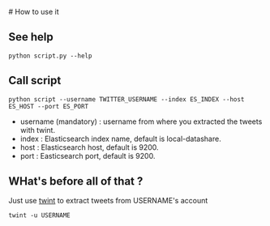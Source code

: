 # How to use it
## See help
`python script.py --help`

## Call script
`python script --username TWITTER_USERNAME --index ES_INDEX --host ES_HOST --port ES_PORT`

* username (mandatory) : username from where you extracted the tweets with twint.
* index : Elasticsearch index name, default is local-datashare.
* host : Elasticsearch host, default is 9200.
* port : Easticsearch port, default is 9200.

## WHat's before all of that ?
Just use [twint](https://github.com/twintproject/twint) to extract tweets from USERNAME's account

`twint -u USERNAME`